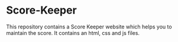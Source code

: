 # Score-Keeper

This repository contains a Score Keeper website which helps you to maintain the score.
It contains an html, css and js files.
